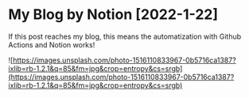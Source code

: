 # My Blog by Notion [2022-1-22]

If this post reaches my blog, this means the automatization with Github Actions and Notion works!

![https://images.unsplash.com/photo-1516110833967-0b5716ca1387?ixlib=rb-1.2.1&q=85&fm=jpg&crop=entropy&cs=srgb](https://images.unsplash.com/photo-1516110833967-0b5716ca1387?ixlib=rb-1.2.1&q=85&fm=jpg&crop=entropy&cs=srgb)